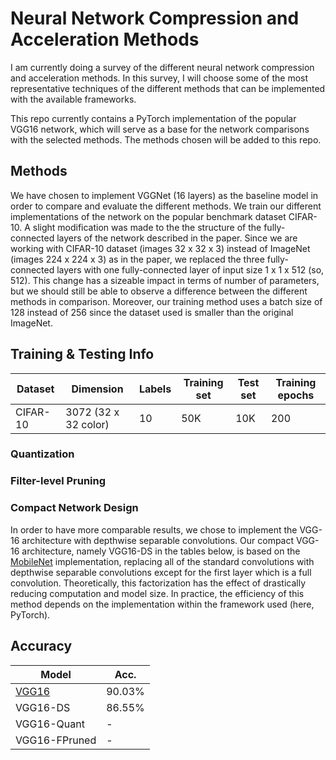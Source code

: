 # Neural Network Compression and Acceleration Methods

I am currently doing a survey of the different neural network 
compression and acceleration methods. In this survey, I will choose some 
of the most representative techniques of the different methods that can 
be implemented with the available frameworks.

This repo currently contains a PyTorch implementation of the popular 
VGG16 network, which will serve as a base for the network comparisons 
with the selected methods. The methods chosen will be added to this 
repo.

## Methods
We have chosen to implement VGGNet (16 layers) as the baseline model in order to compare and evaluate the different methods. We train our different implementations of the network on the popular benchmark dataset CIFAR-10. A slight modification was made to the the structure of the fully-connected layers of the network described in the paper. Since we are working with CIFAR-10 dataset (images 32 x 32 x 3) instead of ImageNet (images 224 x 224 x 3) as in the paper, we replaced the three fully-connected layers with one fully-connected layer of input size 1 x 1 x 512 (so, 512). This change has a sizeable impact in terms of number of parameters, but we should still be able to observe a difference between the different methods in comparison. Moreover, our training method uses a batch size of 128 instead of 256 since the dataset used is smaller than the original ImageNet.

## Training & Testing Info
| Dataset           | Dimension   | Labels   | Training set   | Test set   | Training epochs |
| ----------------- | ---------------------- | -------- | -------------- | ---------- | --------------- |
| CIFAR-10          | 3072 (32 x 32 color)   | 10   | 50K   | 10K   | 200 |

### Quantization

### Filter-level Pruning

### Compact Network Design
In order to have more comparable results, we chose to implement the VGG-16 architecture with depthwise separable convolutions. Our compact VGG-16 architecture, namely VGG16-DS in the tables below, is based on the [MobileNet](https://arxiv.org/abs/1704.04861) implementation, replacing all of the standard convolutions with depthwise separable convolutions except for the first layer which is a full convolution. Theoretically, this factorization has the effect of drastically reducing computation and model size. In practice, the efficiency of this method depends on the implementation within the framework used (here, PyTorch).

## Accuracy
| Model             | Acc.        |
| ----------------- | ----------- |
| [VGG16](https://arxiv.org/abs/1409.1556)          | 90.03% |
| VGG16-DS									        | 86.55% |
| VGG16-Quant									    | - |
| VGG16-FPruned									    | - |
